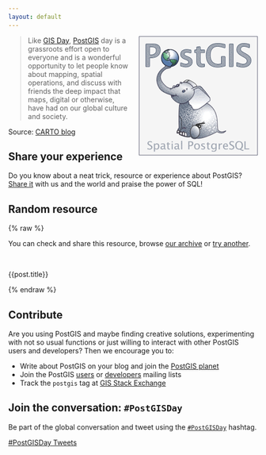 ```yaml
---
layout: default
---
```


<div style="float:right;margin-left:15px;">
<img src="/assets/images/logo.png" alt="PostGIS Logo">
</div>

> Like [GIS Day](http://gisday.com/),
> [PostGIS](http://postgis.net/) day
> is a grassroots effort open
> to everyone and is a wonderful opportunity to let people
> know about mapping, spatial operations, and discuss with
> friends the deep impact that maps, digital or otherwise,
> have had on our global culture and society.</p>

Source: [CARTO blog](https://carto.com/blog/happy-postgis-day/)

## Share your experience

Do you know about a neat trick, resource or experience about PostGIS?
[Share it](/submit/) with us and the world and praise the power of SQL!

<h2 name="random">Random resource</h2>

{% raw %}
<div id="random_resource">
  <div v-if="post">
    <p id="resource-bottom">
    You can check and share <a :href="post.url" :alt="post.title">this resource</a>, browse  <a href="/resources">our archive</a>    
    or <a href="#random" v-on:click="post = getRandomPost()">try another</a>.
    </p>
    <div v-if="post.image">
      <div class="post-center">
          <a :href="post.url">
              <img :src="post.image" :alt="post.title">
          </a>
      </div>
    </div>
    <div v-else class="post-center">
          <p><a :href="post.resource_url">
              {{post.title}}
          </a></p>
    </div>
  </div>

</div>
{% endraw %}

<script src="https://vuejs.org/js/vue.min.js"></script>
<script src="/assets/scripts/posts.js"></script>
<script src="/assets/scripts/app.js"></script>



## Contribute

Are you using PostGIS and maybe finding creative solutions, experimenting with
not so usual functions or just willing to interact with other PostGIS users
and developers? Then we encourage you to:

* Write about PostGIS on your blog and join the [PostGIS planet](http://planet.postgis.net)
* Join the PostGIS [users](https://lists.osgeo.org/mailman/listinfo/postgis-users) 
  or [developers](https://lists.osgeo.org/mailman/listinfo/postgis-devel) mailing lists
* Track the `postgis` tag at [GIS Stack Exchange](https://gis.stackexchange.com/questions/tagged/postgis)

## Join the conversation: `#PostGISDay`

Be part of the global conversation and tweet using the
[`#PostGISDay`]("https://twitter.com/search?q=%23PostGISDay)
hashtag.

<a class="twitter-timeline"
    data-widget-id="535054119762149376"
    href="https://twitter.com/hashtag/PostGISDay"
    data-theme="dark"
    data-link-color="#b5e853"
    data-related="twitterapi,twitter"
    data-aria-polite="assertive"
    data-chrome="transparent noheaders noborders"
    width="650"
    height="850">#PostGISDay Tweets</a>
<script>!function(d,s,id){var js,fjs=d.getElementsByTagName(s)[0],p=/^http:/.test(d.location)?'http':'https';if(!d.getElementById(id)){js=d.createElement(s);js.id=id;js.src=p+"://platform.twitter.com/widgets.js";fjs.parentNode.insertBefore(js,fjs);}}(document,"script","twitter-wjs");</script>
